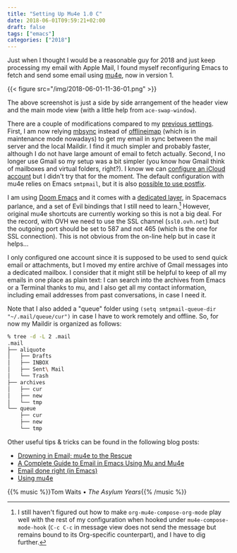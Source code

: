 ```yaml
---
title: "Setting Up Mu4e 1.0 C"
date: 2018-06-01T09:59:21+02:00
draft: false
tags: ["emacs"]
categories: ["2018"]
---
```


Just when I thought I would be a reasonable guy for 2018 and just keep processing my email with Apple Mail, I found myself reconfiguring Emacs to fetch and send some email using [mu4e](http://www.djcbsoftware.nl/code/mu/mu4e.html), now in version 1. 

{{< figure src="/img/2018-06-01-11-36-01.png" >}}

The above screenshot is just a side by side arrangement of the header view and the main mode view (with a little help from `ace-swap-window`).

There are a couple of modifications compared to my [previous settings](/post/getting-mail-with-emacs/). First, I am now relying [mbsync](http://isync.sourceforge.net) instead of [offlineimap](http://www.offlineimap.org) (which is in maintenance mode nowadays) to get my email in sync between the mail server and the local Maildir. I find it much simpler and probably faster, although I do not have large amount of email to fetch actually. Second, I no longer use Gmail so my setup was a bit simpler (you know how Gmail think of mailboxes and virtual folders, right?). I know we can [configure an iCloud account](http://irreal.org/blog/?p=6119) but I didn't try that for the moment. The default configuration with mu4e relies on Emacs `smtpmail`, but it is also [possible to use postfix](http://pragmaticemacs.com/emacs/using-postfix-instead-of-smtpmail-to-send-email-in-mu4e/).

I am using [Doom Emacs](https://github.com/hlissner/doom-emacs) and it comes with a [dedicated layer](https://github.com/hlissner/doom-emacs/tree/develop/modules/app/email), in Spacemacs parlance, and a set of Evil bindings that I still need to learn.[^1] However, original mu4e shortcuts are currently working so this is not a big deal. For the record, with OVH we need to use the SSL channel (`ssl0.ovh.net`) but the outgoing port should be set to 587 and not 465 (which is the one for SSL connection). This is not obvious from the on-line help but in case it helps...

I only configured one account since it is supposed to be used to send quick email or attachments, but I moved my entire archive of Gmail messages into a dedicated mailbox. I consider that it might still be helpful to keep of all my emails in one place as plain text: I can search into the archives from Emacs or a Terminal thanks to mu, and I also get all my contact information, including email addresses from past conversations, in case I need it. 

Note that I also added a "queue" folder using `(setq smtpmail-queue-dir "~/.mail/queue/cur")` in case I have to work remotely and offline. So, for now my Maildir is organized as follows:

```sh
% tree -d -L 2 .mail
.mail
├── aliquote
│   ├── Drafts
│   ├── INBOX
│   ├── Sent\ Mail
│   └── Trash
├── archives
│   ├── cur
│   ├── new
│   └── tmp
└── queue
    ├── cur
    ├── new
    └── tmp
```

Other useful tips & tricks can be found in the following blog posts:

- [Drowning in Email; mu4e to the Rescue](http://www.macs.hw.ac.uk/~rs46/posts/2014-01-13-mu4e-email-client.html)
- [A Complete Guide to Email in Emacs Using Mu and Mu4e](http://cachestocaches.com/2017/3/complete-guide-email-emacs-using-mu-and-/)
- [Email done right (in Emacs)](https://zmalltalker.com/linux/mu.html)
- [Using mu4e](http://www.brool.com/post/using-mu4e/)

{{% music %}}Tom Waits • *The Asylum Years*{{% /music %}}

[^1]: I still haven't figured out how to make `org-mu4e-compose-org-mode` play well with the rest of my configuration when hooked under `mu4e-compose-mode-hook` (`C-c C-c` in message view does not send the message but remains bound to its Org-specific counterpart), and I have to dig further.
